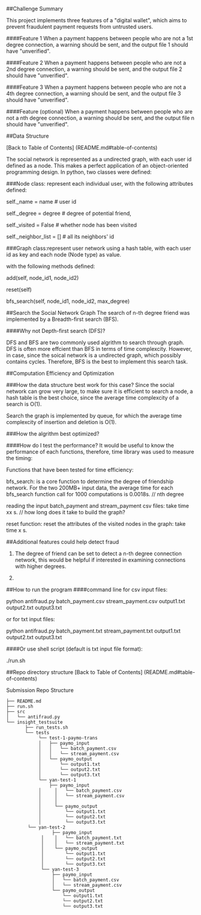 
##Challenge Summary

This project implements three features of a "digital wallet", which aims to prevent fraudulent payment requests from untrusted users. 
 
####Feature 1
When a payment happens between people who are not a 1st degree connection, a warning should be sent, and the output file 1 should have "unverified". 

####Feature 2
When a payment happens between people who are not a 2nd degree connection, a warning should be sent, and the output file 2 should have "unverified". 

####Feature 3
When a payment happens between people who are not a 4th degree connection, a warning should be sent, and the output file 3 should have "unverified". 

####Feature (optional)
When a payment happens between people who are not a nth degree connection, a warning should be sent, and the output file n should have "unverified". 

##Data Structure

[Back to Table of Contents] (README.md#table-of-contents)

The social network is represented as a undirected graph, with each user id defined as a node. This makes a perfect application of an object-oriented programming design. In python, two classes were defined: 

###Node class: represent each individual user, with the following attributes defined:  

self._name = name          # user id

self._degree = degree      # degree of potential friend,

self._visited = False      # whether node has been visited

self._neighbor_list = []   # all its neighbors' id
	

###Graph class:represent user network using a hash table, with each user id as key and each node (Node type) as value.   

with the following methods defined: 

add(self, node_id1, node_id2)    

reset(self)

bfs_search(self, node_id1, node_id2, max_degree)



##Search the Social Network Graph
The search of n-th degree friend was implemented by a Breadth-first search (BFS). 

####Why not Depth-first search (DFS)? 

DFS and BFS are two commonly used algrithm to search through graph. DFS is often more effcient than BFS in terms of time complexcity. However, in case, since the soical network is a undirected graph, which possibly contains cycles. Therefore, BFS is the best to implement this search task. 

##Computation Efficiency and Optimization

###How the data structure best work for this case?
Since the social network can grow very large, to make sure it is efficient to search a node, a hash table is the best choice, since the average time complexcity of a search is O(1). 

Search the graph is implemented by queue, for which the average time complexcity of insertion and deletion is O(1).

###How the algrithm best optimized? 



####How do I test the performance?
It would be useful to know the performance of each functions, therefore, time library was used to measure the timing:

Functions that have been tested for time efficiency: 

bfs_search:  is a core function to determine the degree of friendship network. For the two 200MB+ input data, the average time for each bfs_search function call for 1000 computations is 0.0018s.  // nth degree

reading the input batch_payment and stream_payment csv files: take time xx s. // how long does it take to build the graph? 

reset function: reset the attributes of the visited nodes in the graph:  take time x s.  



##Additional features could help detect fraud
1) The degree of friend can be set to detect a n-th degree connection network, this would be helpful if interested in examining connections with higher degrees. 

2)

##How to run the program
####command line for csv input files: 

python antifraud.py batch_payment.csv stream_payment.csv output1.txt output2.txt output3.txt

or for txt input files:

python antifraud.py batch_payment.txt stream_payment.txt output1.txt output2.txt output3.txt

####Or use shell script (default is txt input file format):

./run.sh


##Repo directory structure
[Back to Table of Contents] (README.md#table-of-contents)

Submission Repo Structure

	├── README.md 
	├── run.sh
	├── src
	│  	└── antifraud.py
	└── insight_testsuite
	 	   ├── run_tests.sh
		   └── tests
	        	└── test-1-paymo-trans
        		│   ├── paymo_input
        		│   │   └── batch_payment.csv
        		│   │   └── stream_payment.csv
        		│   └── paymo_output
        		│       └── output1.txt
        		│       └── output2.txt
        		│       └── output3.txt
        		└── yan-test-1
            		├── paymo_input
        		│     │   └── batch_payment.csv
        		│     │   └── stream_payment.csv
        		│     │  
        		│     └── paymo_output
        		│         └── output1.txt
        		│         └── output2.txt
        		│         └── output3.txt
			└── yan-test-2
            		 ├── paymo_input
        		 │    │   └── batch_payment.txt
        		 │    │   └── stream_payment.txt
        		 │    └── paymo_output
        		 │        └── output1.txt
        		 │        └── output2.txt
        		 │        └── output3.txt
		         └── yan-test-3
            		 ├── paymo_input
        		     │   └── batch_payment.csv
        		     │   └── stream_payment.csv
        		     └── paymo_output
        		         └── output1.txt
        		         └── output2.txt
        		         └── output3.txt

